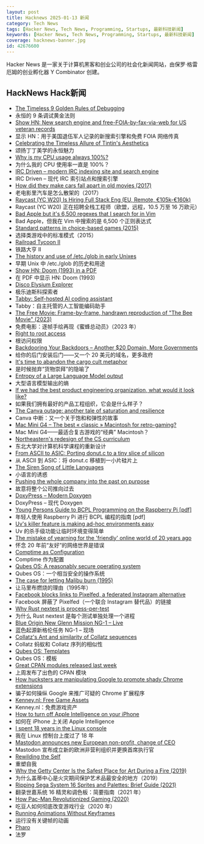 ```yaml
---
layout: post
title: Hacknews 2025-01-13 新闻
category: Tech News
tags: [Hacker News, Tech News, Programming, Startups, 最新科技新闻]
keywords: [Hacker News, Tech News, Programming, Startups, 最新科技新闻]
coverage: hacknews-banner.jpg
id: 42676600
---
```


Hacker News 是一家关于计算机黑客和创业公司的社会化新闻网站，由保罗·格雷厄姆的创业孵化器 Y Combinator 创建。

## HackNews Hack新闻

- [The Timeless 9 Golden Rules of Debugging](https://dwheeler.com/essays/debugging-agans.html)
- 永恒的 9 条调试黄金法则
- [Show HN: New search engine and free-FOIA-by-fax-via-web for US veteran records](https://www.birls.org)
- 显示 HN：用于美国退伍军人记录的新搜索引擎和免费 FOIA 网络传真
- [Celebrating the Timeless Allure of Tintin's Aesthetics](https://collegetowns.substack.com/p/celebrating-the-timeless-allure-of)
- 颂扬丁丁美学的永恒魅力
- [Why is my CPU usage always 100%?](https://www.downtowndougbrown.com/2024/04/why-is-my-cpu-usage-always-100-upgrading-my-chumby-8-kernel-part-9/)
- 为什么我的 CPU 使用率一直是 100%？
- [IRC Driven – modern IRC indexing site and search engine](https://www.ircdriven.com/)
- IRC Driven – 现代 IRC 索引站点和搜索引擎
- [How did they make cars fall apart in old movies (2017)](https://movies.stackexchange.com/questions/79161/how-did-they-make-cars-fall-apart-in-old-movies)
- 老电影里汽车是怎么散架的（2017）
- [Raycast (YC W20) Is Hiring Full Stack Eng (EU, Remote, €105k-€160k)](https://www.raycast.com/jobs/software-engineer-full-stack)
- Raycast (YC W20) 正在招聘全栈工程师（欧盟，远程，10.5 万至 16 万欧元）
- [Bad Apple but it's 6,500 regexes that I search for in Vim](https://eieio.games/blog/bad-apple-with-regex-in-vim/)
- Bad Apple，但我在 Vim 中搜索的是 6,500 个正则表达式
- [Standard patterns in choice-based games (2015)](https://heterogenoustasks.wordpress.com/2015/01/26/standard-patterns-in-choice-based-games/)
- 选择类游戏中的标准模式（2015）
- [Railroad Tycoon II](https://www.filfre.net/2025/01/railroad-tycoon-ii/)
- 铁路大亨 II
- [The history and use of /etc./glob in early Unixes](https://utcc.utoronto.ca/~cks/space/blog/unix/EtcGlobHistory)
- 早期 Unix 中 /etc./glob 的历史和用途
- [Show HN: Doom (1993) in a PDF](https://doompdf.pages.dev/doom.pdf)
- 在 PDF 中显示 HN: Doom (1993)
- [Disco Elysium Explorer](http://134.0.119.41)
- 极乐迪斯科探索者
- [Tabby: Self-hosted AI coding assistant](https://github.com/TabbyML/tabby)
- Tabby：自主托管的人工智能编码助手
- [The Free Movie: Frame-by-frame, handrawn reproduction of "The Bee Movie" (2023)](https://thefreemovie.buzz/)
- 免费电影：逐帧手绘再现《蜜蜂总动员》（2023 年）
- [Right to root access](https://medhir.com/blog/right-to-root-access)
- 根访问权限
- [Backdooring Your Backdoors – Another $20 Domain, More Governments](https://labs.watchtowr.com/more-governments-backdoors-in-your-backdoors/)
- 给你的后门安装后门——又一个 20 美元的域名，更多政府
- [It's time to abandon the cargo cult metaphor](https://www.righto.com/2025/01/its-time-to-abandon-cargo-cult-metaphor.html)
- 是时候抛弃“货物崇拜”的隐喻了
- [Entropy of a Large Language Model output](https://nikkin.dev/blog/llm-entropy.html)
- 大型语言模型输出的熵
- [If we had the best product engineering organization, what would it look like?](https://www.jamesshore.com/v2/blog/2025/the-best-product-engineering-org-in-the-world)
- 如果我们拥有最好的产品工程组织，它会是什么样子？
- [The Canva outage: another tale of saturation and resilience](https://surfingcomplexity.blog/2024/12/21/the-canva-outage-another-tale-of-saturation-and-resilience/)
- Canva 中断：又一个关于饱和和弹性的故事
- [Mac Mini G4 – The best « classic » Macintosh for retro-gaming?](https://www.xtof.info/MacMiniG4-the-best-classic-macintosh-for-retrogaming.html)
- Mac Mini G4——最适合复古游戏的“经典” Macintosh？
- [Northeastern's redesign of the CS curriculum](https://huntnewsnu.com/82511/editorial/op-eds/op-ed-northeasterns-redesign-of-the-khoury-curriculum-abandons-the-fundamentals-of-computer-science/)
- 东北大学对计算机科学课程的重新设计
- [From ASCII to ASIC: Porting donut.c to a tiny slice of silicon](https://www.a1k0n.net/2025/01/10/tiny-tapeout-donut.html)
- 从 ASCII 到 ASIC：将 donut.c 移植到一小片硅片上
- [The Siren Song of Little Languages](https://www.wilfred.me.uk/blog/2019/03/24/the-siren-song-of-little-languages/)
- 小语言的诱惑
- [Pushing the whole company into the past on purpose](https://rachelbythebay.com/w/2025/01/09/lag/)
- 故意将整个公司推向过去
- [DoxyPress – Modern Doxygen](https://www.copperspice.com/docs/doxypress/index.html)
- DoxyPress – 现代 Doxygen
- [Young Persons Guide to BCPL Programming on the Raspberry Pi [pdf]](https://www.cl.cam.ac.uk/~mr10/bcpl4raspi.pdf)
- 年轻人使用 Raspberry Pi 进行 BCPL 编程的指南 [pdf]
- [Uv's killer feature is making ad-hoc environments easy](https://valatka.dev/2025/01/12/on-killer-uv-feature.html)
- Uv 的杀手级功能让临时环境变得简单
- [The mistake of yearning for the 'friendly' online world of 20 years ago](https://english.elpais.com/lifestyle/2025-01-07/the-internet-hasnt-made-us-bad-we-were-already-like-that-the-mistake-of-yearning-for-the-friendly-online-world-of-20-years-ago.html)
- 怀念 20 年前“友好”的网络世界是错误
- [Comptime as Configuration](https://www.openmymind.net/Comptime-as-Configuration/)
- Comptime 作为配置
- [Qubes OS: A reasonably secure operating system](https://www.qubes-os.org/)
- Qubes OS：一个相当安全的操作系统
- [The case for letting Malibu burn (1995)](https://longreads.com/2018/12/04/the-case-for-letting-malibu-burn/)
- 让马里布燃烧的理由（1995年）
- [Facebook blocks links to Pixelfed, a federated Instagram alternative](https://bsky.app/profile/did:plc:n2okvbdq33c32ekbv6hfzdg2/post/3lfjk3mrdds23)
- Facebook 屏蔽了 Pixelfed（一个联合 Instagram 替代品）的链接
- [Why Rust nextest is process-per-test](https://sunshowers.io/posts/nextest-process-per-test/)
- 为什么 Rust nextest 是每个测试单独处理一个进程
- [Blue Origin New Glenn Mission NG-1 – Live](https://www.blueorigin.com)
- 蓝色起源新格伦任务 NG-1 – 现场
- [Collatz's Ant and similarity of Collatz sequences](https://gbragafibra.github.io/2025/01/08/collatz_ant2.html)
- Collat​​z 蚂蚁和 Collat​​z 序列的相似性
- [Qubes OS: Templates](https://www.qubes-os.org/doc/templates/)
- Qubes OS：模板
- [Great CPAN modules released last week](https://niceperl.blogspot.com/2025/01/dxxx-20-great-cpan-modules-released.html)
- 上周发布了出色的 CPAN 模块
- [How hucksters are manipulating Google to promote shady Chrome extensions](https://arstechnica.com/security/2025/01/googles-chrome-web-store-has-a-serious-spam-problem-promoting-shady-extensions/)
- 骗子如何操纵 Google 来推广可疑的 Chrome 扩展程序
- [Kenney.nl: Free Game Assets](https://www.kenney.nl/)
- Kenney.nl：免费游戏资产
- [How to turn off Apple Intelligence on your iPhone](https://www.theverge.com/24340563/apple-intelligence-ios-iphone-disable-how-to)
- 如何在 iPhone 上关闭 Apple Intelligence
- [I spent 18 years in the Linux console](https://eugene-andrienko.com/en/it/2024/01/02/life-in-console)
- 我在 Linux 控制台上度过了 18 年
- [Mastodon announces new European non-profit, change of CEO](https://blog.joinmastodon.org/2025/01/the-people-should-own-the-town-square/)
- Mastodon 宣布成立新的欧洲非营利组织并更换首席执行官
- [Rewilding the Self](https://worldsensorium.com/rewilding-the-self/)
- 重塑自我
- [Why the Getty Center Is the Safest Place for Art During a Fire (2019)](https://www.getty.edu/news/why-the-getty-center-is-the-safest-place-for-art-during-a-fire/)
- 为什么盖蒂中心是火灾期间保护艺术品最安全的地方（2019）
- [Ripping Sega System 16 Sprites and Palettes: Brief Guide (2021)](http://reassembler.blogspot.com/)
- 翻录世嘉系统 16 精灵和调色板：简要指南（2021 年）
- [How Pac-Man Revolutionized Gaming (2020)](https://thereader.mitpress.mit.edu/how-pac-man-revolutionized-gaming/)
- 吃豆人如何彻底改变游戏行业（2020 年）
- [Running Animations Without Keyframes](https://css-tip.com/animation-without-keyframes/)
- 运行没有关键帧的动画
- [Pharo](https://pharo.org)
- 法罗

